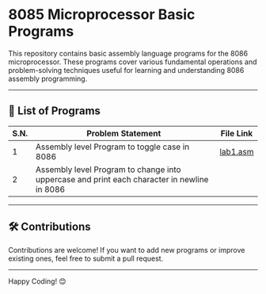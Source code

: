 # 8085 Microprocessor Basic Programs

This repository contains basic assembly language programs for the 8086 microprocessor. These programs cover various fundamental operations and problem-solving techniques useful for learning and understanding 8086 assembly programming.

---

## 📂 List of Programs  

| S.N.  | Problem Statement | File Link |
|----|------------------|-----------|
| 1  | Assembly level Program to toggle case in 8086 | [lab1.asm](lab1.asm) |
| 2  | Assembly level Program to change into uppercase and print each character in newline in 8086|  |  

---

## 🛠️ Contributions
Contributions are welcome! If you want to add new programs or improve existing ones, feel free to submit a pull request.

---
Happy Coding! 😊
